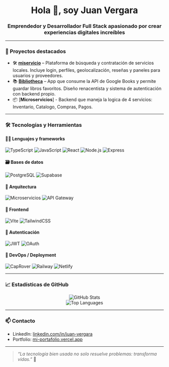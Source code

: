 <h1 align="center">Hola 👋, soy Juan Vergara</h1>
<h3 align="center">Emprendedor y Desarrollador Full Stack apasionado por crear experiencias digitales increíbles</h3>

---

### 🚀 Proyectos destacados

- 🛠️ [**miservicio**](https://mi-servicio.netlify.app) – Plataforma de búsqueda y contratación de servicios locales. Incluye login, perfiles, geolocalización, reseñas y paneles para usuarios y proveedores.
- 📚 [**Bibliotheca**](https://bibliotheca.netlify.app) – App que consume la API de Google Books y permite guardar libros favoritos. Diseño renacentista y sistema de autenticación con backend propio.
- 📦 [**Microservicios**] - Backend que maneja la logica de 4 servicios: Inventario, Catalogo, Compras, Pagos.

---

### 🛠️ Tecnologías y Herramientas

#### 🧑‍💻 Lenguajes y frameworks

![TypeScript](https://img.shields.io/badge/-TypeScript-3178C6?style=flat&logo=typescript&logoColor=white)
![JavaScript](https://img.shields.io/badge/-JavaScript-F7DF1E?style=flat&logo=javascript&logoColor=black)
![React](https://img.shields.io/badge/-React-61DAFB?style=flat&logo=react&logoColor=black)
![Node.js](https://img.shields.io/badge/-Node.js-339933?style=flat&logo=node.js&logoColor=white)
![Express](https://img.shields.io/badge/-Express-000000?style=flat&logo=express&logoColor=white)

#### 🗃️ Bases de datos

![PostgreSQL](https://img.shields.io/badge/-PostgreSQL-4169E1?style=flat&logo=postgresql&logoColor=white)
![Supabase](https://img.shields.io/badge/-Supabase-3ECF8E?style=flat&logo=supabase&logoColor=black)

#### 🧱 Arquitectura

![Microservicios](https://img.shields.io/badge/-Microservicios-FF6B6B?style=flat&logo=docker&logoColor=white)
![API Gateway](https://img.shields.io/badge/-API--Gateway-4B5563?style=flat)

#### 🎨 Frontend

![Vite](https://img.shields.io/badge/-Vite-646CFF?style=flat&logo=vite&logoColor=white)
![TailwindCSS](https://img.shields.io/badge/-TailwindCSS-38B2AC?style=flat&logo=tailwind-css&logoColor=white)

#### 🔐 Autenticación

![JWT](https://img.shields.io/badge/-JWT-black?style=flat&logo=jsonwebtokens)
![OAuth](https://img.shields.io/badge/-OAuth2-EB5424?style=flat&logo=oauth)

#### 🔧 DevOps / Deployment

![CapRover](https://img.shields.io/badge/-CapRover-264653?style=flat&logo=docker&logoColor=white)
![Railway](https://img.shields.io/badge/-Railway-0B0D0D?style=flat&logo=railway&logoColor=white)
![Netlify](https://img.shields.io/badge/-Netlify-00C7B7?style=flat&logo=netlify&logoColor=white)

---

### 📈 Estadísticas de GitHub

<p align="center">
  <img src="https://github-readme-stats.vercel.app/api?username=JuanVergara-9&show_icons=true&count_private=true&hide=issues&theme=radical" alt="GitHub Stats" />
  <br/>
  <img src="https://github-readme-stats.vercel.app/api/top-langs/?username=JuanVergara-9&layout=compact&langs_count=6&theme=radical" alt="Top Languages" />
</p>

---

### 📫 Contacto

- LinkedIn: [linkedin.com/in/juan-vergara](https://www.linkedin.com/in/juan-ignacio-vergara/)
- Portfolio: [mi-portafolio.vercel.app](https://portafolio-jv-five.vercel.app/)

---

> *“La tecnología bien usada no solo resuelve problemas: transforma vidas.”* 🚀
